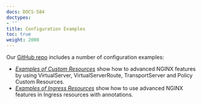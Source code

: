 ```yaml
---
docs: DOCS-584
doctypes:
- ''
title: Configuration Examples
toc: true
weight: 2000
---
```


Our [GitHub repo](https://github.com/nginxinc/kubernetes-ingress) includes a number of configuration examples:

- [*Examples of Custom Resources*](https://github.com/nginxinc/kubernetes-ingress/tree/v3.5.2/examples/custom-resources) show how to advanced NGINX features by using VirtualServer, VirtualServerRoute, TransportServer and Policy Custom Resources.
- [*Examples of Ingress Resources*](https://github.com/nginxinc/kubernetes-ingress/tree/v3.5.2/examples/ingress-resources) show how to use advanced NGINX features in Ingress resources with annotations.
